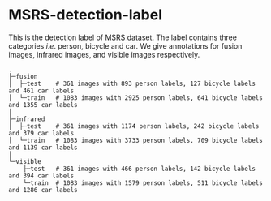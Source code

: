 # MSRS-detection-label
This is the detection label of [MSRS dataset](https://github.com/Linfeng-Tang/MSRS).
The label contains three categories $i.e.$ person, bicycle and car.
We give annotations for fusion images, infrared images, and visible images respectively. 

~~~
.
├─fusion
│  ├─test    # 361 images with 893 person labels, 127 bicycle labels and 461 car labels
│  └─train   # 1083 images with 2925 person labels, 641 bicycle labels and 1355 car labels
│          
├─infrared
│  ├─test    # 361 images with 1174 person labels, 242 bicycle labels and 379 car labels
│  └─train   # 1083 images with 3733 person labels, 709 bicycle labels and 1139 car labels
│          
└─visible
    ├─test   # 361 images with 466 person labels, 142 bicycle labels and 394 car labels
    └─train  # 1083 images with 1579 person labels, 511 bicycle labels and 1286 car labels
  
~~~

<!-- The RoadScene_Annotation dataset is annotated with 121 aligned Vis and IR image pairs selected from RoadScene(https://github.com/hanna-xu/RoadScene). For each instance, 14 semantic categories are defined and annotated except for the "background" category, i.e. “sky”, “tree”, “car”, “bicyclist”, “road”, “pavement”, “grass”, “fence”, “pedestrian”, “roadsign”, “building”, “pole”, “wire”, “light”. Each instance has annotations whenever the corresponding category appears in the current image. -->
